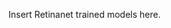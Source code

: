 <!----------------------------------------------------------------------------->

Insert Retinanet trained models here.

<!----------------------------------------------------------------------------->
